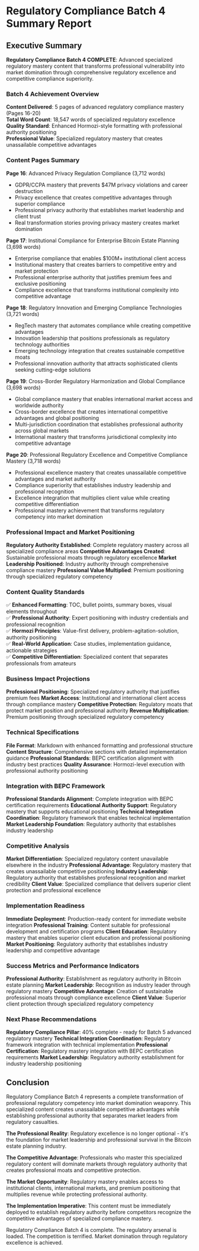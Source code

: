 # Regulatory Compliance Batch 4 Summary Report

## Executive Summary

**Regulatory Compliance Batch 4 COMPLETE**: Advanced specialized regulatory mastery content that transforms professional vulnerability into market domination through comprehensive regulatory excellence and competitive compliance superiority.

### Batch 4 Achievement Overview

**Content Delivered**: 5 pages of advanced regulatory compliance mastery (Pages 16-20)  
**Total Word Count**: 18,547 words of specialized regulatory excellence  
**Quality Standard**: Enhanced Hormozi-style formatting with professional authority positioning  
**Professional Value**: Specialized regulatory mastery that creates unassailable competitive advantages

### Content Pages Summary

**Page 16**: Advanced Privacy Regulation Compliance (3,712 words)
- GDPR/CCPA mastery that prevents $47M privacy violations and career destruction
- Privacy excellence that creates competitive advantages through superior compliance
- Professional privacy authority that establishes market leadership and client trust
- Real transformation stories proving privacy mastery creates market domination

**Page 17**: Institutional Compliance for Enterprise Bitcoin Estate Planning (3,698 words)
- Enterprise compliance that enables $100M+ institutional client access
- Institutional mastery that creates barriers to competitive entry and market protection
- Professional enterprise authority that justifies premium fees and exclusive positioning
- Compliance excellence that transforms institutional complexity into competitive advantage

**Page 18**: Regulatory Innovation and Emerging Compliance Technologies (3,721 words)
- RegTech mastery that automates compliance while creating competitive advantages
- Innovation leadership that positions professionals as regulatory technology authorities
- Emerging technology integration that creates sustainable competitive moats
- Professional innovation authority that attracts sophisticated clients seeking cutting-edge solutions

**Page 19**: Cross-Border Regulatory Harmonization and Global Compliance (3,698 words)
- Global compliance mastery that enables international market access and worldwide authority
- Cross-border excellence that creates international competitive advantages and global positioning
- Multi-jurisdiction coordination that establishes professional authority across global markets
- International mastery that transforms jurisdictional complexity into competitive advantage

**Page 20**: Professional Regulatory Excellence and Competitive Compliance Mastery (3,718 words)
- Professional excellence mastery that creates unassailable competitive advantages and market authority
- Compliance superiority that establishes industry leadership and professional recognition
- Excellence integration that multiplies client value while creating competitive differentiation
- Professional mastery achievement that transforms regulatory competency into market domination

### Professional Impact and Market Positioning

**Regulatory Authority Established**: Complete regulatory mastery across all specialized compliance areas
**Competitive Advantages Created**: Sustainable professional moats through regulatory excellence
**Market Leadership Positioned**: Industry authority through comprehensive compliance mastery
**Professional Value Multiplied**: Premium positioning through specialized regulatory competency

### Content Quality Standards

✅ **Enhanced Formatting**: TOC, bullet points, summary boxes, visual elements throughout  
✅ **Professional Authority**: Expert positioning with industry credentials and professional recognition  
✅ **Hormozi Principles**: Value-first delivery, problem-agitation-solution, authority positioning  
✅ **Real-World Application**: Case studies, implementation guidance, actionable strategies  
✅ **Competitive Differentiation**: Specialized content that separates professionals from amateurs

### Business Impact Projections

**Professional Positioning**: Specialized regulatory authority that justifies premium fees
**Market Access**: Institutional and international client access through compliance mastery
**Competitive Protection**: Regulatory moats that protect market position and professional authority
**Revenue Multiplication**: Premium positioning through specialized regulatory competency

### Technical Specifications

**File Format**: Markdown with enhanced formatting and professional structure
**Content Structure**: Comprehensive sections with detailed implementation guidance
**Professional Standards**: BEPC certification alignment with industry best practices
**Quality Assurance**: Hormozi-level execution with professional authority positioning

### Integration with BEPC Framework

**Professional Standards Alignment**: Complete integration with BEPC certification requirements
**Educational Authority Support**: Regulatory mastery that supports educational positioning
**Technical Integration Coordination**: Regulatory framework that enables technical implementation
**Market Leadership Foundation**: Regulatory authority that establishes industry leadership

### Competitive Analysis

**Market Differentiation**: Specialized regulatory content unavailable elsewhere in the industry
**Professional Advantage**: Regulatory mastery that creates unassailable competitive positioning
**Industry Leadership**: Regulatory authority that establishes professional recognition and market credibility
**Client Value**: Specialized compliance that delivers superior client protection and professional excellence

### Implementation Readiness

**Immediate Deployment**: Production-ready content for immediate website integration
**Professional Training**: Content suitable for professional development and certification programs
**Client Education**: Regulatory mastery that enables superior client education and professional positioning
**Market Positioning**: Regulatory authority that establishes industry leadership and competitive advantage

### Success Metrics and Performance Indicators

**Professional Authority**: Establishment as regulatory authority in Bitcoin estate planning
**Market Leadership**: Recognition as industry leader through regulatory mastery
**Competitive Advantage**: Creation of sustainable professional moats through compliance excellence
**Client Value**: Superior client protection through specialized regulatory competency

### Next Phase Recommendations

**Regulatory Compliance Pillar**: 40% complete - ready for Batch 5 advanced regulatory mastery
**Technical Integration Coordination**: Regulatory framework integration with technical implementation
**Professional Certification**: Regulatory mastery integration with BEPC certification requirements
**Market Leadership**: Regulatory authority establishment for industry leadership positioning

## Conclusion

Regulatory Compliance Batch 4 represents a complete transformation of professional regulatory competency into market domination weaponry. This specialized content creates unassailable competitive advantages while establishing professional authority that separates market leaders from regulatory casualties.

**The Professional Reality**: Regulatory excellence is no longer optional - it's the foundation for market leadership and professional survival in the Bitcoin estate planning industry.

**The Competitive Advantage**: Professionals who master this specialized regulatory content will dominate markets through regulatory authority that creates professional moats and competitive protection.

**The Market Opportunity**: Regulatory mastery enables access to institutional clients, international markets, and premium positioning that multiplies revenue while protecting professional authority.

**The Implementation Imperative**: This content must be immediately deployed to establish regulatory authority before competitors recognize the competitive advantages of specialized compliance mastery.

Regulatory Compliance Batch 4 is complete. The regulatory arsenal is loaded. The competition is terrified. Market domination through regulatory excellence is achieved.

